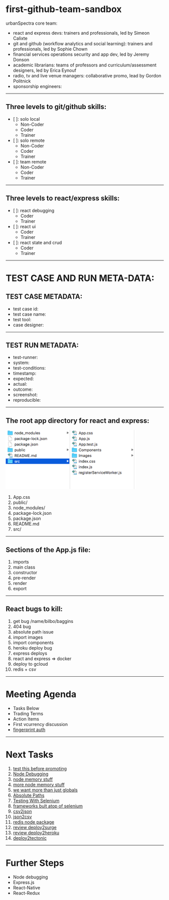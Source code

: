 # first-github-team-sandbox

urbanSpectra core team:
- react and express devs: trainers and professionals, led by Simeon Calixte
- git and github (workflow analytics and social learning):  trainers and professionals, led by Sophie Chown
- financial services operations security and app dev, led by Jeremy Donson
- academic librarians: teams of professors and curriculum/assessment designers, led by Erica Eynouf
- radio, tv and live venue managers: collaborative promo, lead by Gordon Politnick
- sponsorship engineers: 
---
## Three levels to git/github skills:
- [ ]: solo local
  - Non-Coder
  - Coder
  - Trainer
- [ ]: solo remote
  - Non-Coder
  - Coder
  - Trainer
- [ ]: team remote
  - Non-Coder
  - Coder
  - Trainer
---
## Three levels to react/express skills:
- [ ]: react debugging
  - Coder
  - Trainer
- [ ]: react ui
  - Coder
  - Trainer
- [ ]: react state and crud
  - Coder
  - Trainer
---
# TEST CASE AND RUN META-DATA:
## TEST CASE METADATA:
- test case id:
- test case name:
- test tool:
- case designer:
---
## TEST RUN METADATA:
- test-runner:
- system:
- test-conditions:
- timestamp:
- expected:
- actual:
- outcome:
- screenshot:
- reproducible:
---
## The root app directory for react and express:
![react-express-dir](app-dir-react-express.png)
1. App.css
2. public/
3. node_modules/
4. package-lock.json
5. package.json
6. README.md
7. src/
---
## Sections of the App.js file:
1. imports
2. main class
3. constructor
4. pre-render
5. render
6. export
---
## React bugs to kill:
1. get bug  /name/bilbo/baggins
2. 404 bug
3. absolute path issue
4. import images
5. import components
6. heroku deploy bug
7. express deploys
8. react and express => docker
9. deploy to gcloud
10. redis + csv
---

# Meeting Agenda
* Tasks Below
* Trading Terms
* Action Items
* First vcurrency discussion
* [fingerprint auth](https://www.washingtonpost.com/news/the-switch/wp/2018/01/12/the-tech-to-embed-a-fingerprint-reader-inside-a-screen-arrived-at-ces-but-only-in-a-chinese-phone-for-now/?utm_term=.2da75766911e)
---

# Next Tasks
1. [test this before promoting](http://xyc.github.io/react-inspector/)
2. [Node Debugging](http://xyc.github.io/react-inspector/)
3. [node memory stuff](https://blog.codeship.com/understanding-garbage-collection-in-node-js/)
4. [more node memory stuff](http://jayconrod.com/posts/55/a-tour-of-v8-garbage-collection)
5. [we want more than just globals](https://stackoverflow.com/questions/31173473/list-all-global-variables-in-node-js)
6. [Absolute Paths](https://spin.atomicobject.com/2017/10/07/absolute-paths-javascript/)
7. [Testing With Selenium](https://christopher.su/2015/selenium-chromedriver-ubuntu/)
8. [frameworks bult atop of selenium](http://galenframework.com/docs/about/)
9. [csv2json](https://www.npmjs.com/package/csv2json)
10. [json2csv](https://www.npmjs.com/package/json2json)
11. [redis node package](https://redislabs.com/lp/node-js-redis/)
12. [review deploy2surge](http://surge.sh)
13. [review deploy2heroku](http://www.heroku.com)
14. [deploy2tectonic](http://www.tectonic.com)
---

# Further Steps
* Node debugging
* Express.js
* React-Native
* React-Redux
